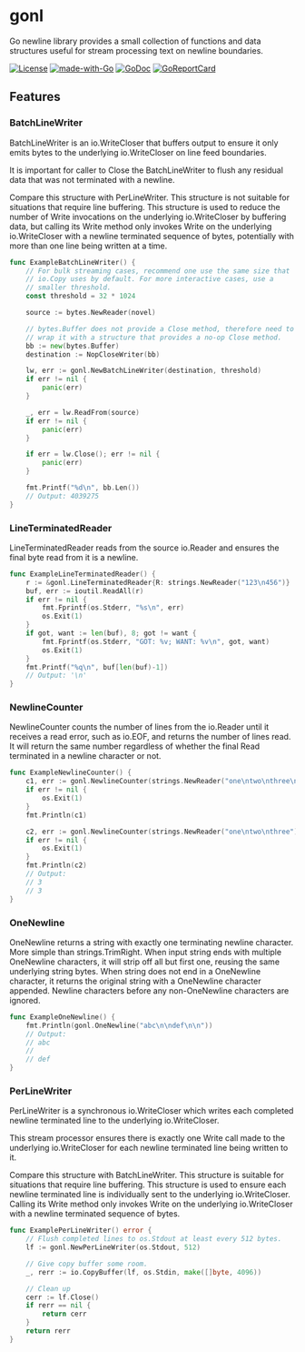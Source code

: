 # gonl

Go newline library provides a small collection of functions and data
structures useful for stream processing text on newline boundaries.

[![License](https://img.shields.io/badge/License-BSD_2--Clause-orange.svg)](https://opensource.org/licenses/BSD-2-Clause)
[![made-with-Go](https://img.shields.io/badge/Made%20with-Go-1f425f.svg)](http://golang.org)
[![GoDoc](https://godoc.org/github.com/karrick/gonl?status.svg)](https://godoc.org/github.com/karrick/gonl)
[![GoReportCard](https://goreportcard.com/badge/github.com/karrick/gonl)](https://goreportcard.com/report/github.com/karrick/gonl)

## Features

### BatchLineWriter

BatchLineWriter is an io.WriteCloser that buffers output to ensure it
only emits bytes to the underlying io.WriteCloser on line feed
boundaries.

It is important for caller to Close the BatchLineWriter to flush any
residual data that was not terminated with a newline.

Compare this structure with PerLineWriter. This structure is not
suitable for situations that require line buffering. This structure is
used to reduce the number of Write invocations on the underlying
io.WriteCloser by buffering data, but calling its Write method only
invokes Write on the underlying io.WriteCloser with a newline
terminated sequence of bytes, potentially with more than one line
being written at a time.

```Go
func ExampleBatchLineWriter() {
	// For bulk streaming cases, recommend one use the same size that
	// io.Copy uses by default. For more interactive cases, use a
	// smaller threshold.
	const threshold = 32 * 1024

	source := bytes.NewReader(novel)

	// bytes.Buffer does not provide a Close method, therefore need to
	// wrap it with a structure that provides a no-op Close method.
	bb := new(bytes.Buffer)
	destination := NopCloseWriter(bb)

	lw, err := gonl.NewBatchLineWriter(destination, threshold)
	if err != nil {
		panic(err)
	}

	_, err = lw.ReadFrom(source)
	if err != nil {
		panic(err)
	}

	if err = lw.Close(); err != nil {
		panic(err)
	}

	fmt.Printf("%d\n", bb.Len())
	// Output: 4039275
}
```

### LineTerminatedReader

LineTerminatedReader reads from the source io.Reader and ensures the
final byte read from it is a newline.

```Go
func ExampleLineTerminatedReader() {
	r := &gonl.LineTerminatedReader{R: strings.NewReader("123\n456")}
	buf, err := ioutil.ReadAll(r)
	if err != nil {
		fmt.Fprintf(os.Stderr, "%s\n", err)
		os.Exit(1)
	}
	if got, want := len(buf), 8; got != want {
		fmt.Fprintf(os.Stderr, "GOT: %v; WANT: %v\n", got, want)
		os.Exit(1)
	}
	fmt.Printf("%q\n", buf[len(buf)-1])
	// Output: '\n'
}
```

### NewlineCounter

NewlineCounter counts the number of lines from the io.Reader until it
receives a read error, such as io.EOF, and returns the number of lines
read. It will return the same number regardless of whether the final
Read terminated in a newline character or not.

```Go
func ExampleNewlineCounter() {
	c1, err := gonl.NewlineCounter(strings.NewReader("one\ntwo\nthree\n"))
	if err != nil {
		os.Exit(1)
	}
	fmt.Println(c1)

	c2, err := gonl.NewlineCounter(strings.NewReader("one\ntwo\nthree"))
	if err != nil {
		os.Exit(1)
	}
	fmt.Println(c2)
	// Output:
	// 3
	// 3
}
```

### OneNewline

OneNewline returns a string with exactly one terminating newline
character. More simple than strings.TrimRight. When input string ends
with multiple OneNewline characters, it will strip off all but first
one, reusing the same underlying string bytes. When string does not
end in a OneNewline character, it returns the original string with a
OneNewline character appended. Newline characters before any
non-OneNewline characters are ignored.

```Go
func ExampleOneNewline() {
	fmt.Println(gonl.OneNewline("abc\n\ndef\n\n"))
	// Output:
	// abc
	//
	// def
}

```

### PerLineWriter

PerLineWriter is a synchronous io.WriteCloser which writes each
completed newline terminated line to the underlying io.WriteCloser.

This stream processor ensures there is exactly one Write call made to
the underlying io.WriteCloser for each newline terminated line being
written to it.

Compare this structure with BatchLineWriter. This structure is
suitable for situations that require line buffering. This structure is
used to ensure each newline terminated line is individually sent to
the underlying io.WriteCloser. Calling its Write method only invokes
Write on the underlying io.WriteCloser with a newline terminated
sequence of bytes.

```Go
func ExamplePerLineWriter() error {
    // Flush completed lines to os.Stdout at least every 512 bytes.
    lf := gonl.NewPerLineWriter(os.Stdout, 512)

    // Give copy buffer some room.
    _, rerr := io.CopyBuffer(lf, os.Stdin, make([]byte, 4096))

    // Clean up
    cerr := lf.Close()
    if rerr == nil {
        return cerr
    }
    return rerr
}
```
